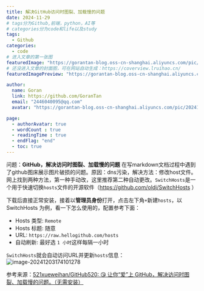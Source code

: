```yaml
---
title: 解决GitHub访问时图裂、加载慢的问题
date: 2024-11-29
# tags分为Github,前端，python，AI等
# categories分为code和life以及study
tags:
  - Github
categories:
  - code
# 进入文章的第一张图
featuredImage: "https://gorantan-blog.oss-cn-shanghai.aliyuncs.com/pic/20241204101109387.jpg"
# 还没进入文章的封面图，可在网站自动生成：https://coverview.lruihao.cn/
featuredImagePreview: "https://gorantan-blog.oss-cn-shanghai.aliyuncs.com/pic/20241204100654691.png"

author:
  name: Goran
  link: https://github.com/GoranTan
  email: "2446040095@qq.com"
  avatar: "https://gorantan-blog.oss-cn-shanghai.aliyuncs.com/pic/20241203195700868.png"

page:
  - authorAvatar: true
  - wordCount : true
  - readingTime : true
  - endFlag: "end"
  - toc: true
---
```






问题：**GitHub，解决访问时图裂、加载慢的问题**
在写markdown文档过程中遇到了github图床展示图片破损的问题。原因：dns污染，解决方法：修改host文件。网上找到两种方法，第一种手动改，这里推荐第二种自动更改。`SwitchHosts`是一个用于快速切换`hosts`文件的开源软件（https://github.com/oldj/SwitchHosts ）

下载后直接正常安装，接着以**管理员身份**打开，点击左下角`+`新建`hosts`，以 SwitchHosts 为例，看一下怎么使用的，配置参考下面：

- Hosts 类型: `Remote`
- Hosts 标题: 随意
- URL: `https://raw.hellogithub.com/hosts`
- 自动刷新: 最好选 `1 小时`这样每隔一小时

`SwitchHosts`就会自动访问URL并更新`hosts`信息：
![image-20241203174101278](https://gorantan-blog.oss-cn-shanghai.aliyuncs.com/pic/20241203174101330.png)

参考来源：[521xueweihan/GitHub520: 😘 让你“爱”上 GitHub，解决访问时图裂、加载慢的问题。（无需安装）](https://github.com/521xueweihan/GitHub520)

